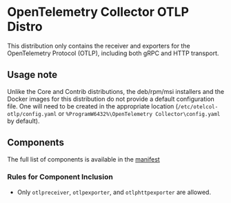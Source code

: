 # OpenTelemetry Collector OTLP Distro

This distribution only contains the receiver and exporters for the OpenTelemetry Protocol (OTLP), including both gRPC and HTTP transport.

## Usage note

Unlike the Core and Contrib distributions, the deb/rpm/msi installers and the Docker images for this distribution do not provide a default configuration file. One will need to be created in the appropriate location (`/etc/otelcol-otlp/config.yaml` or `%ProgramW6432%\OpenTelemetry Collector\config.yaml` by default).

## Components

The full list of components is available in the [manifest](manifest.yaml)

### Rules for Component Inclusion

- Only `otlpreceiver`, `otlpexporter`, and `otlphttpexporter` are allowed.
